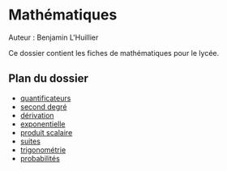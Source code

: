 # Mathématiques

Auteur : Benjamin L'Huillier

Ce dossier contient les fiches de mathématiques pour le lycée.


## Plan du dossier

- [quantificateurs](./Premiere/quantificateurs.pdf)
- [second degré](./Premiere/second_degre.pdf)
- [dérivation](./Premiere/derivation.pdf)
- [exponentielle](./Premiere/exponentielle.pdf)
- [produit scalaire](./Premiere/produit_scalaire.pdf)
- [suites](./Premiere/suites.pdf)
- [trigonométrie](./Premiere/trigo.pdf)
- [probabilités](./Premiere/probas.pdf)

